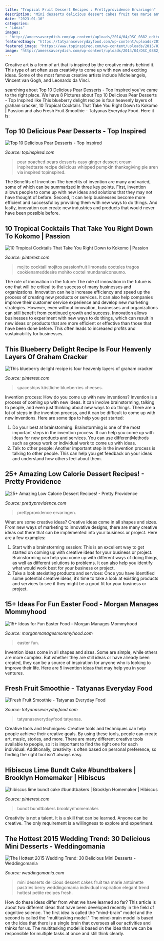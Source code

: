```yaml
---
title: "Tropical Fruit Dessert Recipes : Prettyprovidence Ervaringen"
description: "Mini desserts delicious dessert cakes fruit tea marie antoinette pastries berry weddingomania individual inspiration elegant trend hottest petite recipes fresh"
date: "2023-01-10"
categories:
- "ideas"
images:
- "http://ameessavorydish.com/wp-content/uploads/2014/04/DSC_0882_edited-1.jpg"
featuredImage: "https://tatyanaseverydayfood.com/wp-content/uploads/2014/04/Easy-Fruit-Smoothie-678x1024.jpg"
featured_image: "https://www.topinspired.com/wp-content/uploads/2015/01/Poached-Pear.jpg"
image: "http://ameessavorydish.com/wp-content/uploads/2014/04/DSC_0882_edited-1.jpg"
---
```



Creative art is a form of art that is inspired by the creative minds behind it. This type of art often uses creativity to come up with new and exciting ideas. Some of the most famous creative artists include Michelangelo, Vincent van Gogh, and Leonardo da Vinci.

	

		
searching about Top 10 Delicious Pear Desserts - Top Inspired you've came to the right place. We have 8 Pictures about Top 10 Delicious Pear Desserts - Top Inspired like This blueberry delight recipe is four heavenly layers of graham cracker, 10 Tropical Cocktails That Take You Right Down to Kokomo | Passion and also Fresh Fruit Smoothie - Tatyanas Everyday Food. Here it is:
		
    
## Top 10 Delicious Pear Desserts - Top Inspired

<img loading=lazy src="https://www.topinspired.com/wp-content/uploads/2015/01/Poached-Pear.jpg" onerror="this.onerror=null;this.src='https://tse1.mm.bing.net/th?id=OIP.7GY7ilfS1z3oFdkGrnimRQHaLH&amp;pid=15.1';" alt="Top 10 Delicious Pear Desserts - Top Inspired">

_Source: topinspired.com_

>pear poached pears desserts easy ginger dessert cream inspiredtaste recipe delicious whipped pumpkin thanksgiving pie aren via inspired topinspired. 

	

The Benefits of Invention
The benefits of invention are many and varied, some of which can be summarized in three key points. First, invention allows people to come up with new ideas and solutions that they may not have thought of before. Second, it can help businesses become more efficient and successful by providing them with new ways to do things. And lastly, innovation can create new industries and products that would never have been possible before.

    
## 10 Tropical Cocktails That Take You Right Down To Kokomo | Passion

<img loading=lazy src="https://i.pinimg.com/736x/e7/0d/61/e70d61c1bcabe6d8ab9704754ebc7a32.jpg" onerror="this.onerror=null;this.src='https://tse4.mm.bing.net/th?id=OIP.tFycq30cBW6g_JU_HRuAFwHaLL&amp;pid=15.1';" alt="10 Tropical Cocktails That Take You Right Down to Kokomo | Passion">

_Source: pinterest.com_

>mojito cocktail mojitos passionfruit limonada cocteles tragos cookienameddesire mohito coctel mundanalconsumo. 

	

The role of innovation in the future:
The role of innovation in the future is one that will be critical to the success of many businesses and organizations. Innovation can help increase efficiency and speed up the process of creating new products or services. It can also help companies improve their customer service experience and develop new marketing strategies.
However, even without innovation, businesses and organizations can still benefit from continued growth and success. Innovation allows businesses to experiment with new ways to do things, which can result in new ideas or products that are more efficient or effective than those that have been done before. This often leads to increased profits and sustainability for businesses.

    
## This Blueberry Delight Recipe Is Four Heavenly Layers Of Graham Cracker

<img loading=lazy src="https://i.pinimg.com/736x/68/2d/5b/682d5b98b4b4b0d5e2e3c80e28ff2bcc.jpg" onerror="this.onerror=null;this.src='https://tse3.mm.bing.net/th?id=OIP.IpOVeClscz5eJL5R0TjPyAHaO0&amp;pid=15.1';" alt="This blueberry delight recipe is four heavenly layers of graham cracker">

_Source: pinterest.com_

>spaceships köstliche blueberries cheeses. 

	

Invention process: How do you come up with new inventions?
Invention is a process of coming up with new ideas. It can involve brainstorming, talking to people, and even just thinking about new ways to do things. There are a lot of steps in the invention process, and it can be difficult to come up with new inventions. Here are some tips to help you get started: 
1. Do your best at brainstorming: Brainstorming is one of the most important steps in the invention process. It can help you come up with ideas for new products and services. You can use differentMethods such as group work or individual work to come up with ideas. 
2. Talk to other people: Another important step in the invention process is talking to other people. This can help you get feedback on your ideas and understand how others feel about them. 

    
## 25+ Amazing Low Calorie Dessert Recipes! - Pretty Providence

<img loading=lazy src="https://prettyprovidence.com/wp-content/uploads/2014/07/low-calorie-dessert-ideasc.jpg" onerror="this.onerror=null;this.src='https://tse1.mm.bing.net/th?id=OIP.11OG0lOukeW3kcRmDf5PYAHaMV&amp;pid=15.1';" alt="25+ Amazing Low Calorie Dessert Recipes! - Pretty Providence">

_Source: prettyprovidence.com_

>prettyprovidence ervaringen. 

	

What are some creative ideas?
Creative ideas come in all shapes and sizes. From new ways of marketing to innovative designs, there are many creative ideas out there that can be implemented into your business or project. Here are a few examples: 
1. Start with a brainstorming session: This is an excellent way to get started on coming up with creative ideas for your business or project. Brainstorming can help you come up with different ways of doing things, as well as different solutions to problems. It can also help you identify what would work best for your business or project. 
2. Take a look atexisting products and services: Once you have identified some potential creative ideas, it’s time to take a look at existing products and services to see if they might be a good fit for your business or project.

    
## 15+ Ideas For Fun Easter Food - Morgan Manages Mommyhood

<img loading=lazy src="http://ameessavorydish.com/wp-content/uploads/2014/04/DSC_0882_edited-1.jpg" onerror="this.onerror=null;this.src='https://tse3.mm.bing.net/th?id=OIP.8N8BAw3B9UIZxMM4ECNKugHaKI&amp;pid=15.1';" alt="15+ Ideas for Fun Easter Food - Morgan Manages Mommyhood">

_Source: morganmanagesmommyhood.com_

>easter fun. 

	

Invention ideas come in all shapes and sizes. Some are simple, while others are more complex. But whether they are still ideas or have already been created, they can be a source of inspiration for anyone who is looking to improve their life. Here are 5 invention ideas that may help you in your ventures.

    
## Fresh Fruit Smoothie - Tatyanas Everyday Food

<img loading=lazy src="https://tatyanaseverydayfood.com/wp-content/uploads/2014/04/Easy-Fruit-Smoothie-678x1024.jpg" onerror="this.onerror=null;this.src='https://tse3.mm.bing.net/th?id=OIP.sSH_KShJjqsCbV-b_ymr1wHaLL&amp;pid=15.1';" alt="Fresh Fruit Smoothie - Tatyanas Everyday Food">

_Source: tatyanaseverydayfood.com_

>tatyanaseverydayfood tatyanas. 

	

Creative tools and techniques:
Creative tools and techniques can help people achieve their creative goals. By using these tools, people can create art, music, stories, and more. There are many different creative tools available to people, so it is important to find the right one for each individual. Additionally, creativity is often based on personal preference, so finding the right tool isn't always easy.

    
## Hibiscus Lime Bundt Cake #bundtbakers | Brooklyn Homemaker | Hibiscus

<img loading=lazy src="https://i.pinimg.com/736x/86/91/fd/8691fdfceef1ea214634f1a57a661f04.jpg" onerror="this.onerror=null;this.src='https://tse1.mm.bing.net/th?id=OIP.0vgW68w03Bz3bsTnyC1dHgAAAA&amp;pid=15.1';" alt="hibiscus lime bundt cake #bundtbakers | Brooklyn Homemaker | Hibiscus">

_Source: pinterest.com_

>bundt bundtbakers brooklynhomemaker. 

	

Creativity is not a talent. It is a skill that can be learned. Anyone can be creative. The only requirement is a willingness to explore and experiment.

    
## The Hottest 2015 Wedding Trend: 30 Delicious Mini Desserts - Weddingomania

<img loading=lazy src="http://i.weddingomania.com/delicious-mini-desserts-16-500x750.jpg" onerror="this.onerror=null;this.src='https://tse3.mm.bing.net/th?id=OIP.sfZWA2d8o5r-MFTxgUEc1QHaLH&amp;pid=15.1';" alt="The Hottest 2015 Wedding Trend: 30 Delicious Mini Desserts - Weddingomania">

_Source: weddingomania.com_

>mini desserts delicious dessert cakes fruit tea marie antoinette pastries berry weddingomania individual inspiration elegant trend hottest petite recipes fresh. 

	

How do these ideas differ from what we have learned so far?
This article is about two different ideas that have been developed recently in the field of cognitive science. The first idea is called the "mind-brain" model and the second is called the "multitasking model." The mind-brain model is based on the idea that there is a single brain that oversees all our activities and thinks for us. The multitasking model is based on the idea that we can be responsible for multiple tasks at once and still think clearly.


